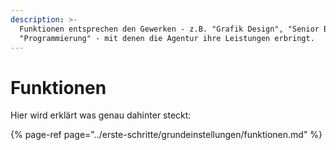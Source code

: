 ```yaml
---
description: >-
  Funktionen entsprechen den Gewerken - z.B. "Grafik Design", "Senior Beratung",
  "Programmierung" - mit denen die Agentur ihre Leistungen erbringt.
---
```


# Funktionen

Hier wird erklärt was genau dahinter steckt:

{% page-ref page="../erste-schritte/grundeinstellungen/funktionen.md" %}

